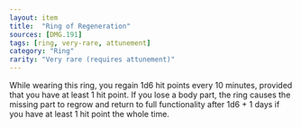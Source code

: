 ```yaml
---
layout: item
title:  "Ring of Regeneration"
sources: [DMG.191]
tags: [ring, very-rare, attunement]
category: "Ring"
rarity: "Very rare (requires attunement)"
---
```


While wearing this ring, you regain 1d6 hit points every 10 minutes, provided that you have at least 1 hit point. If you lose a body part, the ring causes the missing part to regrow and return to full functionality after 1d6 + 1 days if you have at least 1 hit point the whole time.